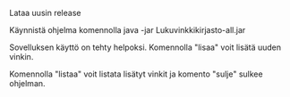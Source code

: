 Lataa uusin release

Käynnistä ohjelma komennolla java -jar Lukuvinkkikirjasto-all.jar

Sovelluksen käyttö on tehty helpoksi. Komennolla "lisaa" voit lisätä uuden vinkin. 

Komennolla "listaa" voit listata lisätyt vinkit ja komento "sulje" sulkee ohjelman.

